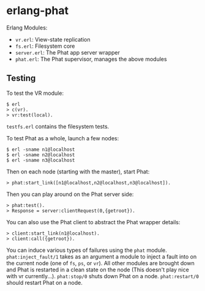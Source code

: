 erlang-phat
===========

Erlang Modules:
 * `vr.erl`: View-state replication
 * `fs.erl`: Filesystem core
 * `server.erl`: The Phat app server wrapper
 * `phat.erl`: The Phat supervisor, manages the above modules


Testing 
-------

To test the VR module:

    $ erl
    > c(vr).
    > vr:test(local).

`testfs.erl`  contains the filesystem tests.

To test Phat as a whole, launch a few nodes:

    $ erl -sname n1@localhost
    $ erl -sname n2@localhost
    $ erl -sname n3@localhost

Then on each node (starting with the master), start Phat:

    > phat:start_link([n1@localhost,n2@localhost,n3@localhost]).
    
Then you can play around on the Phat server side:

    > phat:test().
    > Response = server:clientRequest(0,{getroot}).

You can also use the Phat client to abstract the Phat wrapper details:

    > client:start_link(n1@localhost).
    > client:call({getroot}).

You can induce various types of failures using the `phat` module.
`phat:inject_fault/1` takes as an argument a module to inject a fault into
on the current node (one of `fs`, `ps`, or `vr`). All other modules are brought
down and Phat is restarted in a clean state on the node (This doesn't play nice
with vr currently...). `phat:stop/0` shuts down Phat on a node. `phat:restart/0`
should restart Phat on a node.
